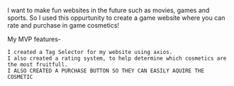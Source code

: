 I want to make fun websites in the future such as movies, games and sports.
So I used this oppurtunity to create a game website where you can rate and purchase in game cosmetics!

My MVP features-

    I created a Tag Selector for my website using axios.
    I also created a rating system, to help determine which cosmetics are the most fruitfull.
    I ALSO CREATED A PURCHASE BUTTON SO THEY CAN EASILY AQUIRE THE COSMETIC
